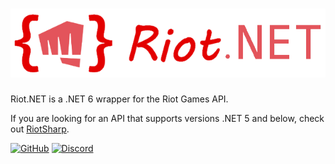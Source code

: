 # ![Riot.NET](brand/logo-transparent.png)

Riot.NET is a .NET 6 wrapper for the Riot Games API.

If you are looking for an API that supports versions .NET 5 and below, check out [RiotSharp](https://github.com/BenFradet/RiotSharp).

[![GitHub](https://img.shields.io/github/license/AerialByte/Riot.NET?logo=github&style=flat-square)](https://github.com/AerialByte/Riot.NET/blob/main/LICENSE)
[![Discord](https://img.shields.io/discord/1024197539102212117?color=%237289da&label=Discord&logo=discord&logoColor=%237289da&style=flat-square)](https://discord.gg/hJMAVh8YPE)
